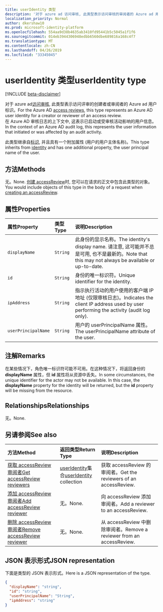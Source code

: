 ```yaml
---
title: userIdentity 类型
description: '对于 azure ad 访问审核, 此类型表示访问审核的审阅者的 Azure ad 用户标识。  '
localization_priority: Normal
author: dkershaw10
ms.prod: microsoft-identity-platform
ms.openlocfilehash: 554aa9d38b4635ab3410fd95441b5c5045a1f1f6
ms.sourcegitcommit: 014eb3944306948edbb6560dbe689816a168c4f7
ms.translationtype: MT
ms.contentlocale: zh-CN
ms.lasthandoff: 04/26/2019
ms.locfileid: "33345045"
---
```

# <a name="useridentity-type"></a><span data-ttu-id="5218b-103">userIdentity 类型</span><span class="sxs-lookup"><span data-stu-id="5218b-103">userIdentity type</span></span>

[!INCLUDE [beta-disclaimer](../../includes/beta-disclaimer.md)]

<span data-ttu-id="5218b-104">对于 azure ad[访问审核](accessreviews-root.md), 此类型表示访问评审的创建者或审阅者的 Azure ad 用户标识。</span><span class="sxs-lookup"><span data-stu-id="5218b-104">For the Azure AD [access reviews](accessreviews-root.md), this type represents an Azure AD user identity for a creator or reviewer of an access review.</span></span>  
<span data-ttu-id="5218b-105">在 Azure AD 审核日志的上下文中, 这表示已启动或受审核活动影响的用户信息。</span><span class="sxs-lookup"><span data-stu-id="5218b-105">In the context of an Azure AD audit log, this represents the user information that initiated or was affected by an audit activity.</span></span>

<span data-ttu-id="5218b-106">此类型继承自[标识](identity.md), 并且具有一个附加属性 (用户的用户主体名称)。</span><span class="sxs-lookup"><span data-stu-id="5218b-106">This type inherits from [identity](identity.md) and has one additional property, the user principal name of the user.</span></span>

## <a name="methods"></a><span data-ttu-id="5218b-107">方法</span><span class="sxs-lookup"><span data-stu-id="5218b-107">Methods</span></span>

<span data-ttu-id="5218b-108">无。</span><span class="sxs-lookup"><span data-stu-id="5218b-108">None.</span></span>  <span data-ttu-id="5218b-109">[创建 accessReview](../api/accessreview-create.md)时, 您可以在请求的正文中包含此类型的对象。</span><span class="sxs-lookup"><span data-stu-id="5218b-109">You would include objects of this type in the body of a request when [creating an accessReview](../api/accessreview-create.md).</span></span>

## <a name="properties"></a><span data-ttu-id="5218b-110">属性</span><span class="sxs-lookup"><span data-stu-id="5218b-110">Properties</span></span>
| <span data-ttu-id="5218b-111">属性</span><span class="sxs-lookup"><span data-stu-id="5218b-111">Property</span></span>     | <span data-ttu-id="5218b-112">类型</span><span class="sxs-lookup"><span data-stu-id="5218b-112">Type</span></span>   |<span data-ttu-id="5218b-113">说明</span><span class="sxs-lookup"><span data-stu-id="5218b-113">Description</span></span>|
|:---------------|:--------|:----------|
| `displayName` | `String` | <span data-ttu-id="5218b-114">此身份的显示名称。</span><span class="sxs-lookup"><span data-stu-id="5218b-114">The identity's display name.</span></span> <span data-ttu-id="5218b-115">请注意, 这可能并不总是可用, 也不是最新的。</span><span class="sxs-lookup"><span data-stu-id="5218b-115">Note that this may not always be available or up-to-date.</span></span>    |
| `id`          | `String` | <span data-ttu-id="5218b-116">身份的唯一标识符。</span><span class="sxs-lookup"><span data-stu-id="5218b-116">Unique identifier for the identity.</span></span>  |
| `ipAddress`| `String`| <span data-ttu-id="5218b-117">指示执行活动的用户使用的客户端 IP 地址 (仅限审核日志)。</span><span class="sxs-lookup"><span data-stu-id="5218b-117">Indicates the client IP address used by user performing the activity (audit log only).</span></span>|
| `userPrincipalName`|`String` | <span data-ttu-id="5218b-118">用户的 userPrincipalName 属性。</span><span class="sxs-lookup"><span data-stu-id="5218b-118">The userPrincipalName attribute of the user.</span></span> |

## <a name="remarks"></a><span data-ttu-id="5218b-119">注解</span><span class="sxs-lookup"><span data-stu-id="5218b-119">Remarks</span></span>

<span data-ttu-id="5218b-p103">在某些情况下，角色唯一标识符可能不可用。在这种情况下，将返回身份的 **displayName** 属性，但 **id** 属性将从资源中丢失。</span><span class="sxs-lookup"><span data-stu-id="5218b-p103">In some circumstances, the unique identifier for the actor may not be available. In this case, the **displayName** property for the identity will be returned, but the **id** property will be missing from the resource.</span></span>

## <a name="relationships"></a><span data-ttu-id="5218b-122">Relationships</span><span class="sxs-lookup"><span data-stu-id="5218b-122">Relationships</span></span>

<span data-ttu-id="5218b-123">无。</span><span class="sxs-lookup"><span data-stu-id="5218b-123">None.</span></span>

## <a name="see-also"></a><span data-ttu-id="5218b-124">另请参阅</span><span class="sxs-lookup"><span data-stu-id="5218b-124">See also</span></span>

| <span data-ttu-id="5218b-125">方法</span><span class="sxs-lookup"><span data-stu-id="5218b-125">Method</span></span>           | <span data-ttu-id="5218b-126">返回类型</span><span class="sxs-lookup"><span data-stu-id="5218b-126">Return Type</span></span>    |<span data-ttu-id="5218b-127">说明</span><span class="sxs-lookup"><span data-stu-id="5218b-127">Description</span></span>|
|:---------------|:--------|:----------|
|[<span data-ttu-id="5218b-128">获取 accessReview 审阅者</span><span class="sxs-lookup"><span data-stu-id="5218b-128">Get accessReview reviewers</span></span>](../api/accessreview-listreviewers.md) |       <span data-ttu-id="5218b-129">[userIdentity](useridentity.md)集合</span><span class="sxs-lookup"><span data-stu-id="5218b-129">[userIdentity](useridentity.md) collection</span></span>| <span data-ttu-id="5218b-130">获取 accessReview 的审阅者。</span><span class="sxs-lookup"><span data-stu-id="5218b-130">Get the reviewers of an accessReview.</span></span> |
|[<span data-ttu-id="5218b-131">添加 accessReview 审阅者</span><span class="sxs-lookup"><span data-stu-id="5218b-131">Add accessReview reviewer</span></span>](../api/accessreview-addreviewer.md) |      <span data-ttu-id="5218b-132">无。</span><span class="sxs-lookup"><span data-stu-id="5218b-132">None.</span></span>   |   <span data-ttu-id="5218b-133">向 accessReview 添加审阅者。</span><span class="sxs-lookup"><span data-stu-id="5218b-133">Add a reviewer to an accessReview.</span></span> |
|[<span data-ttu-id="5218b-134">删除 accessReview 审阅者</span><span class="sxs-lookup"><span data-stu-id="5218b-134">Remove accessReview reviewer</span></span>](../api/accessreview-removereviewer.md) | <span data-ttu-id="5218b-135">无。</span><span class="sxs-lookup"><span data-stu-id="5218b-135">None.</span></span>  |   <span data-ttu-id="5218b-136">从 accessReview 中删除审阅者。</span><span class="sxs-lookup"><span data-stu-id="5218b-136">Remove a reviewer from an accessReview.</span></span> |

## <a name="json-representation"></a><span data-ttu-id="5218b-137">JSON 表示形式</span><span class="sxs-lookup"><span data-stu-id="5218b-137">JSON representation</span></span>

<span data-ttu-id="5218b-138">下面是类型的 JSON 表示形式。</span><span class="sxs-lookup"><span data-stu-id="5218b-138">Here is a JSON representation of the type.</span></span>

<!-- {
  "blockType": "resource",
  "optionalProperties": [
"displayName", "thumbnails"
  ],
  "@odata.type": "microsoft.graph.userIdentity"
}-->

```json
{
  "displayName": "string",
  "id": "string",
  "userPrincipalName": "String",
  "ipAddress": "string"
}

```

<!--
{
  "type": "#page.annotation",
  "description": "userIdentity type",
  "keywords": "",
  "section": "documentation",
  "tocPath": "",
  "suppressions": []
}
-->
